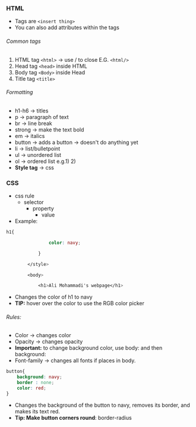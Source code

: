 ### HTML
- Tags are ```<insert thing>```
- You can also add attributes within the tags

###### Common tags
1) HTML tag ```<html>``` -> use / to close E.G. ```<html/>```
2) Head tag ```<head>``` inside HTML
3) Body tag  ```<Body>``` inside Head
4) Title tag ```<title>```

###### Formatting 
- h1-h6 -> titles
- p -> paragraph of text
- br -> line break
- strong -> make the text bold
- em -> italics
- button -> adds a button -> doesn't do anything yet
- li -> list/bulletpoint
- ul -> unordered list
- ol -> ordered list   e.g.1) 2)
- **Style tag** -> css
### CSS
- css rule
	- selector
		- property
			- value
- Example: 
```css
h1{

                color: navy;

            }

        </style>

        <body>

            <h1>Ali Mohammadi's webpage</h1>
```
- Changes the color of h1 to navy
- **TIP:** hover over the color to use the RGB color picker 

###### Rules:
- Color -> changes color
- Opacity -> changes opacity 
- **Important:** to change background color, use body: and then background:
- Font-family -> changes all fonts if places in  body.

```css
button{
	background: navy;
	border : none;
	color: red;
}
```


- Changes the background of the button to navy, removes its border, and makes its text red.
- **Tip: Make button corners round**: border-radius
